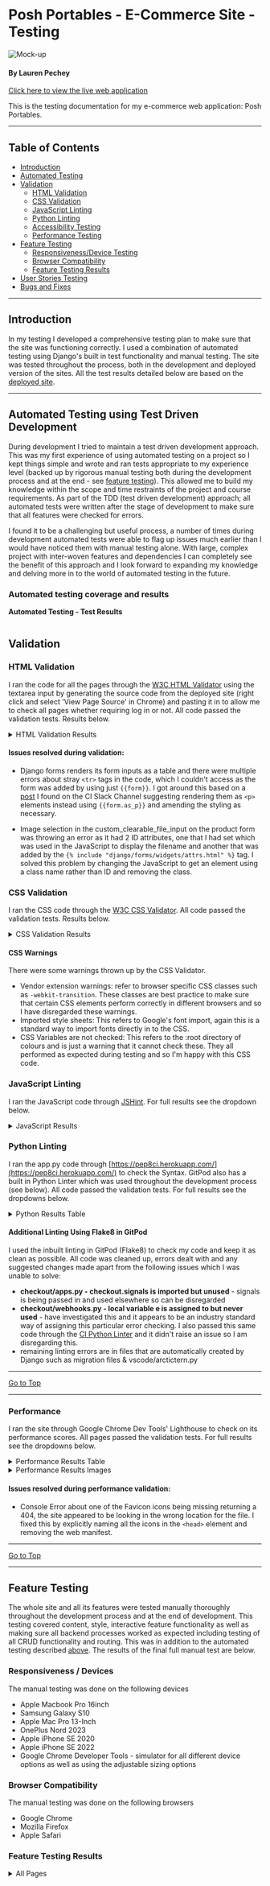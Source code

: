 # Posh Portables - E-Commerce Site - Testing

![Mock-up]()

#### **By Lauren Pechey**
[Click here to view the live web application](https://posh-portables-6801c9648247.herokuapp.com/)

This is the testing documentation for my e-commerce web application: Posh Portables.

- - -
## Table of Contents

- [Introduction](#introduction)
- [Automated Testing](#automated-testing-using-test-driven-development)
- [Validation](#validation)
    - [HTML Validation](#html-validation)
    - [CSS Validation](#css-validation)
    - [JavaScript Linting](#javascript-linting)
    - [Python Linting](#python-linting)
    - [Accessibility Testing](#accessibility)
    - [Performance Testing](#performance)
- [Feature Testing](#feature-testing)
    - [Responsiveness/Device Testing](#responsiveness--devices)
    - [Browser Compatibility](#browser-compatibility)
    - [Feature Testing Results](#feature-testing-results)
- [User Stories Testing](#user-stories-testing)
- [Bugs and Fixes](#bugs--fixes)


---

## Introduction

In my testing I developed a comprehensive testing plan to make sure that the site was functioning correctly. I used a combination of automated testing using Django's built in test functionality and manual testing. The site was tested throughout the process, both in the development and deployed version of the sites. All the test results detailed below are based on the [deployed site](https://posh-portables-6801c9648247.herokuapp.com/).

---

## Automated Testing using Test Driven Development

During development I tried to maintain a test driven development approach. This was my first experience of using automated testing on a project so I kept things simple and wrote and ran tests appropriate to my experience level (backed up by rigorous manual testing both during the development process and at the end - see [feature testing](#feature-testing)). This allowed me to build my knowledge within the scope and time restraints of the project and course requirements. As part of the TDD (test driven development) approach; all automated tests were written after the stage of development to make sure that all features were checked for errors.

I found it to be a challenging but useful process, a number of times during development automated tests were able to flag up issues much earlier than I would have noticed them with manual testing alone. With large, complex project with inter-woven features and dependencies I can completely see the benefit of this approach and I look forward to expanding my knowledge and delving more in to the world of automated testing in the future.

### Automated testing coverage and results

**Automated Testing - Test Results**

<img src="">

## Validation


### HTML Validation

I ran the code for all the pages through the [W3C HTML Validator](https://validator.w3.org/nu/) using the textarea input by generating the source code from the deployed site (right click and select 'View Page Source' in Chrome) and pasting it in to allow me to check all pages whether requiring log in or not. All code passed the validation tests. Results below.


<details><summary>HTML Validation Results</summary>
<img src="">
</details>

#### Issues resolved during validation:

- Django forms renders its form inputs as a table and there were multiple errors about stray `<tr>` tags in the code, which I couldn't access as the form was added by using just `{{form}}`. I got around this based on a [post](https://code-institute-room.slack.com/archives/C7HS3U3AP/p1548669436265400) I found on the CI Slack Channel suggesting rendering them as `<p>` elements instead using `{{form.as_p}}` and amending the styling as necessary.

- Image selection in the custom_clearable_file_input on the product form was throwing an error as it had 2 ID attributes, one that I had set which was used in the JavaScript to display the filename and another that was added by the `{% include "django/forms/widgets/attrs.html" %}` tag. I solved this problem by changing the JavaScript to get an element using a class name rather than ID and removing the class.

### CSS Validation

I ran the CSS code through the [W3C CSS Validator](LINK). All code passed the validation tests. Results below.


<details><summary>CSS Validation Results</summary>

<img src="">

</details>

#### CSS Warnings

There were some warnings thrown up by the CSS Validator.

- Vendor extension warnings: refer to browser specific CSS classes such as `-webkit-transition`. These classes are best practice to make sure that certain CSS elements perform correctly in different browsers and so I have disregarded these warnings.
- Imported style sheets: This refers to Google's font import, again this is a standard way to import fonts directly in to the CSS.
- CSS Variables are not checked: This refers to the :root directory of colours and is just a warning that it cannot check these. They all performed as expected during testing and so I'm happy with this CSS code.

### JavaScript Linting

I ran the JavaScript code through [JSHint](https://jshint.com/). For full results see the dropdown below.

<details><summary>JavaScript Results</summary>
<img src="">
</details>

### Python Linting

I ran the app.py code through [https://pep8ci.herokuapp.com/](https://pep8ci.herokuapp.com/) to check the Syntax. GitPod also has a built in Python Linter which was used throughout the development process (see below). All code passed the validation tests. For full results see the dropdowns below.

<details><summary>Python Results Table</summary></details>

#### Additional Linting Using Flake8 in GitPod

I used the inbuilt linting in GitPod (Flake8) to check my code and keep it as clean as possible. All code was cleaned up, errors dealt with and any suggested changes made apart from the following issues which I was unable to solve:

- **checkout/apps.py - checkout.signals is imported but unused** - signals is being passed in and used elsewhere so can be disregarded
- **checkout/webhooks.py - local variable e is assigned to but never used** - have investigated this and it appears to be an industry standard way of assigning this particular error checking. I also passed this same code through the [CI Python Linter](https://pep8ci.herokuapp.com/) and it didn't raise an issue so I am disregarding this.
- remaining linting errors are in files that are automatically created by Django such as migration files & vscode/arctictern.py

- - -
[Go to Top](#posh-portables---e-commerce-site---testing)
- - -

### Performance

I ran the site through Google Chrome Dev Tools' Lighthouse to check on its performance scores. All pages passed the validation tests. For full results see the dropdowns below.

<details><summary>Performance Results Table</summary>


| **Feature**                             | **Expected Outcome**                          | **Test Performed**                | **Change / Final Result**               | **Pass / Fail** |
|-----------------------------------------|-----------------------------------------------|-----------------------------------|-----------------------------------------|-----------------|
| **HOME**                                | All scores 90+ with no errors or major issues | Chrome Lighthouse Report for page | Tinified Hero image • All scores 90+    | PASS            |
| **PRODUCTS**                            | All scores 90+ with no errors or major issues | Chrome Lighthouse Report for page | All scores 90+                          | PASS            |
| **PRODUCT DETAILS**                     | All scores 90+ with no errors or major issues | Chrome Lighthouse Report for page | All scores 90+                          | PASS            |
| **CREATE PRODUCT**                      | All scores 90+ with no errors or major issues | Chrome Lighthouse Report for page | All scores 90+                          | PASS            |
| **UPDATE PRODUCT**                      | All scores 90+ with no errors or major issues | Chrome Lighthouse Report for page | All scores 90+                          | PASS            |
| **CREATE REVIEW**                       | All scores 90+ with no errors or major issues | Chrome Lighthouse Report for page | All scores 90+                          | PASS            |
| **UPDATE REVIEW**                       | All scores 90+ with no errors or major issues | Chrome Lighthouse Report for page | All scores 90+                          | PASS            |
| **SHOPPING CART**                       | All scores 90+ with no errors or major issues | Chrome Lighthouse Report for page | All scores 90+                          | PASS            |
| **CHECKOUT**                            | All scores 90+ with no errors or major issues | Chrome Lighthouse Report for page | All scores 90+                          | PASS            |
| **CHECKOUT SUCCESS**                    | All scores 90+ with no errors or major issues | Chrome Lighthouse Report for page | All scores 90+                          | PASS            |
| **PROFILE**                             | All scores 90+ with no errors or major issues | Chrome Lighthouse Report for page | All scores 90+                          | PASS            |
| **FAQS**                                | All scores 90+ with no errors or major issues | Chrome Lighthouse Report for page | All scores 90+                          | PASS            |
| **CREATE FAQ**                          | All scores 90+ with no errors or major issues | Chrome Lighthouse Report for page | All scores 90+                          | PASS            |
| **UPDATE FAQ**                          | All scores 90+ with no errors or major issues | Chrome Lighthouse Report for page | All scores 90+                          | PASS            |
| **SIGN IN (login)**                     | All scores 90+ with no errors or major issues | Chrome Lighthouse Report for page | Added meta description • All scores 90+ | PASS            |
| **REGISTER (signup)**                   | All scores 90+ with no errors or major issues | Chrome Lighthouse Report for page | Added meta description • All scores 90+ | PASS            |
| **MANAGE EMAIL (email)**                | All scores 90+ with no errors or major issues | Chrome Lighthouse Report for page | Added meta description • All scores 90+ | PASS            |
| **CHANGE PASSWORD (password/change)**   | All scores 90+ with no errors or major issues | Chrome Lighthouse Report for page | Added meta description • All scores 90+ | PASS            |
| **FORGOT PASSWORD (password/reset)**    | All scores 90+ with no errors or major issues | Chrome Lighthouse Report for page | Added meta description • All scores 90+ | PASS            |
| **SIGN OUT (logout)**                   | All scores 90+ with no errors or major issues | Chrome Lighthouse Report for page | Added meta description • All scores 90+ | PASS            |
| **VERFICATION SENT (confirm-email)**    | All scores 90+ with no errors or major issues | Chrome Lighthouse Report for page | Added meta description • All scores 90+ | PASS            |
| **CONFIRM EMAIL (confirm-email/(key))** | All scores 90+ with no errors or major issues | Chrome Lighthouse Report for page | Added meta description • All scores 90+ | PASS            |


</details>


<details><summary>Performance Results Images</summary>

<details><summary>HOME</summary>
<img src="m">
</details>

<details><summary>PRODUCTS</summary>
<img src="g">
</details>

<details><summary>PRODUCT DETAILS</summary>
<img src="">
</details>

<details><summary>CREATE PRODUCT</summary>
<img src="">
</details>

<details><summary>UPDATE PRODUCT</summary>
<img src="">
</details>

<details><summary>CREATE REVIEW</summary>
<img src="">
</details>

<details><summary>UPDATE REVIEW</summary>
<img src="">
</details>

<details><summary>SHOPPING CART</summary>
<img src="">
</details>

<details><summary>CHECKOUT</summary>
<img src="media/docs/docs_val_perf_9.jpg">
</details>

<details><summary>CHECKOUT SUCCESS</summary>
<img src="">
</details>

<details><summary>PROFILE</summary>
<img src="">
</details>

<details><summary>FAQS</summary>
<img src="">
</details>

<details><summary>CREATE FAQ</summary>
<img src="media/docs/docs_val_perf_13.jpg">
</details>

<details><summary>UPDATE FAQ</summary>
<img src="media/docs/docs_val_perf_14.jpg">
</details>

<details><summary>SIGN IN (AllAuth Name - login)</summary>
<img src="media/docs/docs_val_perf_17.jpg">
</details>

<details><summary>REGISTER (AllAuth Name - signup)</summary>
<img src="media/docs/docs_val_perf_18.jpg">
</details>

<details><summary>MANAGE EMAIL (AllAuth name - email)</summary>
<img src="media/docs/docs_val_perf_19.jpg">
</details>

<details><summary>CHANGE PASSWORD (AllAuth name - password/change)</summary>
<img src="media/docs/docs_val_perf_20.jpg">
</details>

<details><summary>FORGOT PASSWORD (AllAuth name - password/reset)</summary>
<img src="media/docs/docs_val_perf_21.jpg">
</details>

<details><summary>SIGN OUT (AllAuth name - logout)</summary>
<img src="media/docs/docs_val_perf_22.jpg">
</details>

<details><summary>VERFICATION SENT (AllAuth name - confirm-email)</summary>
<img src="media/docs/docs_val_perf_23.jpg">
</details>

<details><summary>CONFIRM EMAIL (AllAuth name - confirm-email/(key))</summary>
<img src="media/docs/docs_val_perf_2.jpg">
</details>

</details>

#### Issues resolved during performance validation:

- Console Error about one of the Favicon icons being missing returning a 404, the site appeared to be looking in the wrong location for the file. I fixed this by explicitly naming all the icons in the `<head>` element and removing the web manifest.

- - -
[Go to Top](#posh-portables---e-commerce-site---testing)
- - -

## Feature Testing

The whole site and all its features were tested manually thoroughly throughout the development process and at the end of development. This testing covered content, style, interactive feature functionality as well as making sure all backend processes worked as expected including testing of all CRUD functionality and routing. This was in addition to the automated testing described [above](#automated-testing-using-test-driven-development). The results of the final full manual test are below.

### **Responsiveness / Devices**

The manual testing was done on the following devices
* Apple Macbook Pro 16inch
* Samsung Galaxy S10
* Apple Mac Pro 13-Inch 
* OnePlus Nord 2023
* Apple iPhone SE 2020
* Apple iPhone SE 2022
* Google Chrome Developer Tools - simulator for all different device options as well as using the adjustable sizing options

### **Browser Compatibility**

The manual testing was done on the following browsers
* Google Chrome
* Mozilla Firefox
* Apple Safari

### **Feature Testing Results**


<details><summary>All Pages</summary>

| **Testing**                           | **Expected Outcome**                                                                                                         | **Test Performed**                                                                                                              | **Pass / Fail** |
|---------------------------------------|------------------------------------------------------------------------------------------------------------------------------|-------------------------------------------------------------------------------------------------------------------------|-----------------|
| **Site width**                        | Max width 1400px with grey background                                                                                        | Expand window & use dev tools to check size                                                                                                               | PASS            |
| **Favicon**                           | Appears in browser tab                                                                                                       | Check favicon appears in multiple browsers                                                                                                        | PASS            |
| **Navbar - contents**                 | Contains logo and nav links. All links lead to correct pages.                                                                | Check nav contents. Click on all links.                                                                                                                   | PASS            |
| **Navbar - accounts dropdown**        | Account dropdown is clickable and displays nav links                                                                         | Click on dropdown menu & dropdown links                                                                                                           | PASS            |
| **Navbar - products dropdown**        | Products dropdown displays correct working links                                                                             | Click on products dropdown menu & dropdown links - check products are filtered correctly                                                            | PASS            |
| **Navbar - sticky**                   | Stays at the top of the browser page                                                                                         | Scroll to bottom of page                                                                                                                     | PASS            |
| **Navbar - logo**                     | Clickable and links to homepage                                                                                              | Click on logo                                                                                                                     | PASS            |
| **Navbar - hover**                    | Hover effect with transition                                                                                                 | Hover over nav links                                                                                                                    | PASS            |
| **Navbar - responsive**               | On smaller devices nav links change to a burger menu which displays all links and submenus. Logo changes on smaller screens. | Use dev tools to simulate smaller screen & check on mobile devices. Click on burger menu & all links                                               | PASS            |
| **Navbar - logged out**               | "Visible links on Accounts Dropdown: Register, Sign In"                                                                      | Sign out of site & check nav bar                                                                                                                      | PASS            |
| **Navbar - logged in (non-admin)**    | "Visible links on Accounts Dropdown: My Profile, Sign Out"                                                                   | Sign in to site as non-admin & check nav bar                                                                                                            | PASS            |
| **Navbar - logged in (admin)**        | "Visible links on Accounts Dropdown: Site Management, My Profile, Sign Out"                                                  | Sign in to site as admin & check nav bar                                                                                                                  | PASS            |
| **Navbar - cart (empty)**             | Bag icon is yellow with £0 showing if bag is empty                                                                           | Check nav bar with empty bag                                                                                                                      | PASS            |
| **Navbar - bag (contents)**           | Bag icon is white with correct total showing                                                                                 | Add products to bag and check nav bar                                                                                                                  | PASS            |
| **Navbar - search box (no contents)** | Search term submits and links to products page. Message appears (no search term)                                             | Click on search icon with no contents in search box                                                                                                   | PASS            |
| **Navbar - search box (contents)**    | Search term submits and links to products page with correct results. Search term appears on page.                            | Add search term to search box and click on search icon. Check results and page contents.                                                               | PASS            |
| **Navbar - search box dropdown**      | On Medium & smaller screens clicking the search icon triggers the dropdown search bar.                                       | "Using dev tools simulate a medium or small screen, click on search icon. Add contents to search bar and click search."                              | PASS            |
| **Delivery Banner**                   | Delivery banner shows correct text and amount                                                                                | Check banner contents                                                                                                                 | PASS            |
| **Footer - contents**                 | "Contains Social links, more info links, about us text, disclaimer & personal links"                                         | Check footer                                                                                                                   | PASS            |
| **Footer - responsive**               | Contents stack on smaller devices & margins adjust                                                                           | Use dev tools to simulate different screen sizes & check on smaller devices                                                                        | PASS            |
| **Footer - Hover on links**           | Hover effect with transition                                                                                                 | Hover over links                                                                                                                    | PASS            |
| **Footer - social**                   | Open correct pages in separate tab                                                                                           | Click on links                                                                                                                    | PASS            |
| **Footer - More Info links**          | Link to correct pages                                                                                                        | Click on links                                                                                                                    | PASS            |

</details>